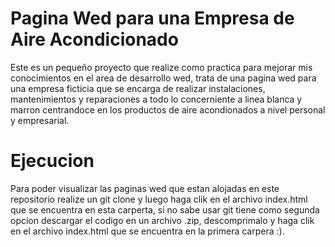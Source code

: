# Pagina Wed para una Empresa de Aire Acondicionado
Este es un pequeño proyecto que realize como practica para mejorar mis conocimientos en el area de desarrollo wed, trata de una pagina wed para una empresa
ficticia que se encarga de realizar instalaciones, mantenimientos y reparaciones a todo lo concerniente a linea blanca y marron centrandoce en los productos 
de aire acondionados a nivel personal y empresarial.

# Ejecucion 
Para poder visualizar las paginas wed que estan alojadas en este repositorio realize un git clone y luego haga clik en el archivo index.html que se encuentra
en esta carperta, si no sabe usar git tiene como segunda opcion descargar el codigo en un archivo .zip, descomprimalo y haga clik en el archivo index.html que
se encuentra en la primera carpera :).
